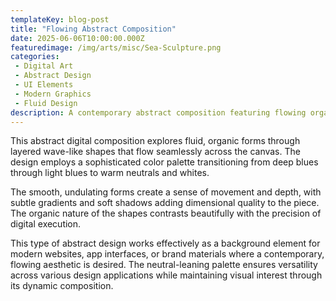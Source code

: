```yaml
---
templateKey: blog-post
title: "Flowing Abstract Composition"
date: 2025-06-06T10:00:00.000Z
featuredimage: /img/arts/misc/Sea-Sculpture.png
categories:
 - Digital Art
 - Abstract Design
 - UI Elements
 - Modern Graphics
 - Fluid Design
description: A contemporary abstract composition featuring flowing organic forms in blue and neutral tones, perfect for modern digital interfaces and branding applications.
---
```


This abstract digital composition explores fluid, organic forms through layered wave-like shapes that flow seamlessly across the canvas. The design employs a sophisticated color palette transitioning from deep blues through light blues to warm neutrals and whites.

The smooth, undulating forms create a sense of movement and depth, with subtle gradients and soft shadows adding dimensional quality to the piece. The organic nature of the shapes contrasts beautifully with the precision of digital execution.

This type of abstract design works effectively as a background element for modern websites, app interfaces, or brand materials where a contemporary, flowing aesthetic is desired. The neutral-leaning palette ensures versatility across various design applications while maintaining visual interest through its dynamic composition.
